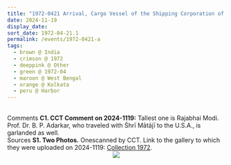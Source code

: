 ```yaml
---
title: "1972-0421 Arrival, Cargo Vessel of the Shipping Corporation of India, Harbor, Kolkata, West Bengal, India (other date 0420)"
date: 2024-11-19
display_date: 
sort_date: 1972-04-21.1
permalink: /events/1972-0421-a
tags:
  - brown @ India
  - crimson @ 1972
  - deeppink @ Other
  - green @ 1972-04
  - maroon @ West Bengal
  - orange @ Kolkata
  - peru @ Harbor
---
```


<br>

<wave-list>
  <list-title color="DarkSeaGreen" width="55">Comments</list-title>
  <list-item color="BlanchedAlmond" width="280"><b>C1. CCT Comment on 2024-1119:</b> Tallest one is Rajabhai Modi. Prof. Dr. B. P. Adarkar, who traveled with Śhrī Mātājī to the U.S.A., is garlanded as well.</list-item>
</wave-list>

<br>

<wave-list>
  <list-title color="DarkSeaGreen" width="40">Sources</list-title>
  <list-item color="BlanchedAlmond"  width="280"><b>S1. Two Photos.</b> Onescanned by CCT. Link to the gallery to which they were uploaded on 2024-1119: <a href="https://eternalmoments.smugmug.com/Collections/Yogi-Mahajan-Collection/1972">Collection 1972</a>.</list-item>
</wave-list>

<div style="text-align: center"><img src="https://pub-bcc3cbe9b1e94ba1ac28915f7a3900fa.r2.dev/1972-0421_Arrival_Cargo_Vessel_of_the_Shipping_Corporation_of_India_Harbor_Kolkata_West_Bengal_India_(other_date_0420)_01_(from_tif)_(Yogi_Mahajan_Collection).jpg" /></div>